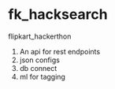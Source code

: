 # fk_hacksearch
flipkart_hackerthon

1. An api for rest endpoints 
2. json configs 
3. db connect
4. ml for tagging
